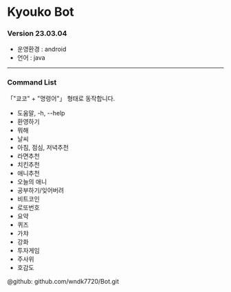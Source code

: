 # Kyouko Bot
### Version 23.03.04

- 운영환경 : android
- 언어 : java

---

### Command List

 「"쿄코" + "명령어"」 형태로 동작합니다.

   - 도움말, -h, --help
   - 환영하기
   - 뭐해
   - 날씨
   - 아침, 점심, 저녁추천
   - 라면추천
   - 치킨추천
   - 애니추천
   - 오늘의 애니
   - 공부하기/잊어버려
   - 비트코인
   - 로또번호
   - 요약
   - 퀴즈
   - 가챠
   - 강화
   - 투자게임
   - 주사위
   - 호감도

@github: github.com/wndk7720/Bot.git
